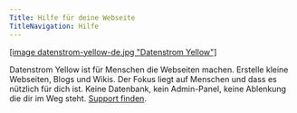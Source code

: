 ```yaml
---
Title: Hilfe für deine Webseite
TitleNavigation: Hilfe
---
```

[[image datenstrom-yellow-de.jpg "Datenstrom Yellow"]](https://datenstrom.se/de/yellow/)

Datenstrom Yellow ist für Menschen die Webseiten machen. Erstelle kleine Webseiten, Blogs und Wikis. Der Fokus liegt auf Menschen und dass es nützlich für dich ist. Keine Datenbank, kein Admin-Panel, keine Ablenkung die dir im Weg steht. [Support finden](support).
